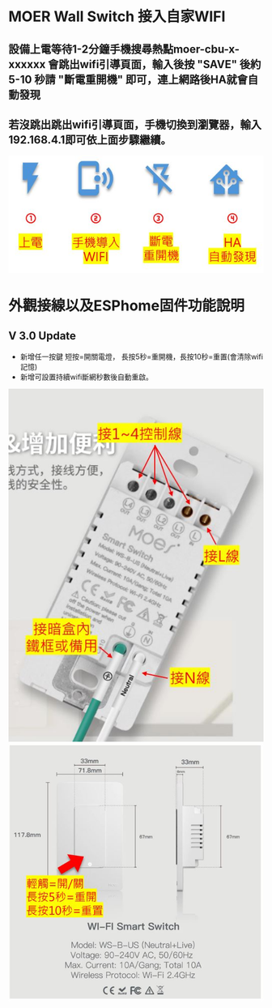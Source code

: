 # MOER Wall Switch 接入自家WIFI

## 設備上電等待1-2分鐘手機搜尋熱點moer-cbu-x-xxxxxx 會跳出wifi引導頁面，輸入後按 "SAVE" 後約 5-10 秒請 "斷電重開機" 即可，連上網路後HA就會自動發現 
## 若沒跳出跳出wifi引導頁面，手機切換到瀏覽器，輸入192.168.4.1即可依上面步驟繼續。
![Mosquitto_broker](/wall_switch/image/moer_switch.JPG)
# 外觀接線以及ESPhome固件功能說明 
## V 3.0 Update
* 新增任一按鍵 短按=開關電燈， 長按5秒=重開機，長按10秒=重置(會清除wifi記憶)
* 新增可設置持續wifi斷網秒數後自動重啟。

![Mosquitto_broker](/wall_switch/image/moer_switch_2.JPG)  
![Mosquitto_broker](/wall_switch/image/moer_switch_1.JPG)
